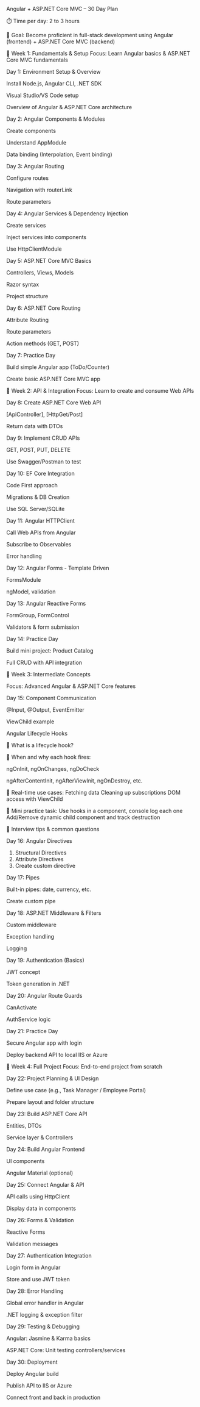  Angular + ASP.NET Core MVC – 30 Day Plan
 
⏱️ Time per day: 2 to 3 hours

🎯 Goal: Become proficient in full-stack development using Angular (frontend) + ASP.NET Core MVC (backend)

🔹 Week 1: Fundamentals & Setup
Focus: Learn Angular basics & ASP.NET Core MVC fundamentals

Day 1: Environment Setup & Overview

Install Node.js, Angular CLI, .NET SDK

Visual Studio/VS Code setup

Overview of Angular & ASP.NET Core architecture

Day 2: Angular Components & Modules

Create components

Understand AppModule

Data binding (Interpolation, Event binding)

Day 3: Angular Routing

Configure routes

Navigation with routerLink

Route parameters

Day 4: Angular Services & Dependency Injection

Create services

Inject services into components

Use HttpClientModule

Day 5: ASP.NET Core MVC Basics

Controllers, Views, Models

Razor syntax

Project structure

Day 6: ASP.NET Core Routing

Attribute Routing

Route parameters

Action methods (GET, POST)

Day 7: Practice Day

Build simple Angular app (ToDo/Counter)

Create basic ASP.NET Core MVC app

🔹 Week 2: API & Integration
Focus: Learn to create and consume Web APIs

Day 8: Create ASP.NET Core Web API

[ApiController], [HttpGet/Post]

Return data with DTOs

Day 9: Implement CRUD APIs

GET, POST, PUT, DELETE

Use Swagger/Postman to test

Day 10: EF Core Integration

Code First approach

Migrations & DB Creation

Use SQL Server/SQLite

Day 11: Angular HTTPClient

Call Web APIs from Angular

Subscribe to Observables

Error handling

Day 12: Angular Forms - Template Driven

FormsModule

ngModel, validation

Day 13: Angular Reactive Forms

FormGroup, FormControl

Validators & form submission

Day 14: Practice Day

Build mini project: Product Catalog

Full CRUD with API integration

🔹 Week 3: Intermediate Concepts

Focus: Advanced Angular & ASP.NET Core features

Day 15: Component Communication

@Input, @Output, EventEmitter

ViewChild example

Angular Lifecycle Hooks

🔹 What is a lifecycle hook?

🔹 When and why each hook fires:

ngOnInit, ngOnChanges, ngDoCheck

ngAfterContentInit, ngAfterViewInit, ngOnDestroy, etc.


🔹 Real-time use cases:
Fetching data
Cleaning up subscriptions
DOM access with ViewChild

🔹 Mini practice task:
Use hooks in a component, console log each one
Add/Remove dynamic child component and track destruction

🔹 Interview tips & common questions

Day 16: Angular Directives

  1) Structural Directives 
  2) Attribute Directives  
  3) Create custom directive


Day 17: Pipes

Built-in pipes: date, currency, etc.

Create custom pipe

Day 18: ASP.NET Middleware & Filters

Custom middleware

Exception handling

Logging

Day 19: Authentication (Basics)

JWT concept

Token generation in .NET

Day 20: Angular Route Guards

CanActivate

AuthService logic

Day 21: Practice Day

Secure Angular app with login

Deploy backend API to local IIS or Azure

🔹 Week 4: Full Project
Focus: End-to-end project from scratch

Day 22: Project Planning & UI Design

Define use case (e.g., Task Manager / Employee Portal)

Prepare layout and folder structure

Day 23: Build ASP.NET Core API

Entities, DTOs

Service layer & Controllers

Day 24: Build Angular Frontend

UI components

Angular Material (optional)

Day 25: Connect Angular & API

API calls using HttpClient

Display data in components

Day 26: Forms & Validation

Reactive Forms

Validation messages

Day 27: Authentication Integration

Login form in Angular

Store and use JWT token

Day 28: Error Handling

Global error handler in Angular

.NET logging & exception filter

Day 29: Testing & Debugging

Angular: Jasmine & Karma basics

ASP.NET Core: Unit testing controllers/services

Day 30: Deployment

Deploy Angular build

Publish API to IIS or Azure

Connect front and back in production

